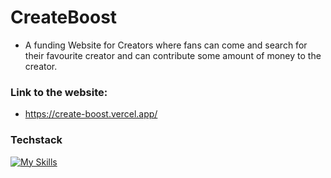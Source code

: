 # CreateBoost
- A funding Website for Creators where fans can come and search for their favourite creator and can contribute some amount of money to the creator.
### Link to the website:
- https://create-boost.vercel.app/
### Techstack
[![My Skills](https://skillicons.dev/icons?i=html,css,tailwindcss,javascript,react,nextjs,mongodb,kinde&theme=light)](https://skillicons.dev)
